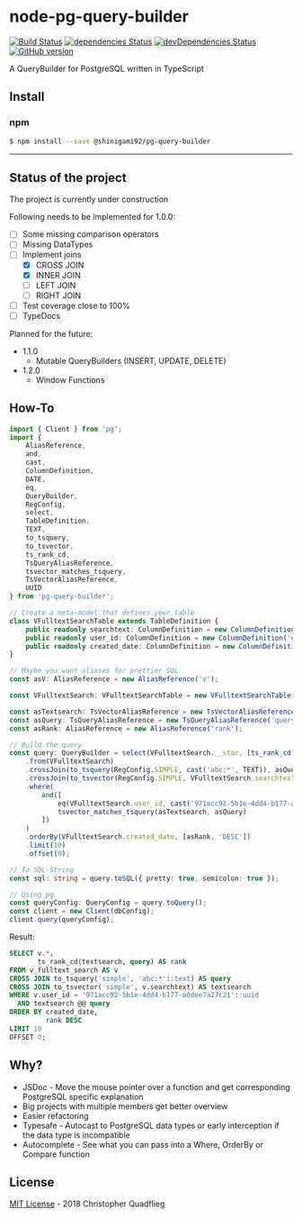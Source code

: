 # node-pg-query-builder

[![Build Status](https://travis-ci.org/Shinigami92/node-pg-query-builder.svg)](https://travis-ci.org/Shinigami92/node-pg-query-builder)
[![dependencies Status](https://david-dm.org/Shinigami92/node-pg-query-builder/status.svg)](https://david-dm.org/Shinigami92/node-pg-query-builder)
[![devDependencies Status](https://david-dm.org/Shinigami92/node-pg-query-builder/dev-status.svg)](https://david-dm.org/Shinigami92/node-pg-query-builder?type=dev)
[![GitHub version](https://badge.fury.io/gh/Shinigami92%2Fnode-pg-query-builder.svg)](https://badge.fury.io/gh/Shinigami92%2Fnode-pg-query-builder)

A QueryBuilder for PostgreSQL written in TypeScript

## Install

### npm

```sh
$ npm install --save @shinigami92/pg-query-builder
```

---

## Status of the project

The project is currently under construction

Following needs to be implemented for 1.0.0:

-   [ ] Some missing comparison operators
-   [ ] Missing DataTypes
-   [ ] Implement joins
    -   [x] CROSS JOIN
    -   [x] INNER JOIN
    -   [ ] LEFT JOIN
    -   [ ] RIGHT JOIN
-   [ ] Test coverage close to 100%
-   [ ] TypeDocs

Planned for the future:

-   1.1.0
    -   Mutable QueryBuilders (INSERT, UPDATE, DELETE)
-   1.2.0
    -   Window Functions

## How-To

```ts
import { Client } from 'pg';
import {
	AliasReference,
	and,
	cast,
	ColumnDefinition,
	DATE,
	eq,
	QueryBuilder,
	RegConfig,
	select,
	TableDefinition,
	TEXT,
	to_tsquery,
	to_tsvector,
	ts_rank_cd,
	TsQueryAliasReference,
	tsvector_matches_tsquery,
	TsVectorAliasReference,
	UUID
} from 'pg-query-builder';

// Create a meta-model that defines your table
class VFulltextSearchTable extends TableDefinition {
	public readonly searchtext: ColumnDefinition = new ColumnDefinition('searchtext', TEXT, this);
	public readonly user_id: ColumnDefinition = new ColumnDefinition('user_id', UUID, this);
	public readonly created_date: ColumnDefinition = new ColumnDefinition('created_date', DATE);
}

// Maybe you want aliases for prettier SQL
const asV: AliasReference = new AliasReference('v');

const VFulltextSearch: VFulltextSearchTable = new VFulltextSearchTable('v_fulltext_search', asV);

const asTextsearch: TsVectorAliasReference = new TsVectorAliasReference('textsearch');
const asQuery: TsQueryAliasReference = new TsQueryAliasReference('query');
const asRank: AliasReference = new AliasReference('rank');

// Build the query
const query: QueryBuilder = select(VFulltextSearch.__star, [ts_rank_cd(asTextsearch, asQuery), asRank])
	.from(VFulltextSearch)
	.crossJoin(to_tsquery(RegConfig.SIMPLE, cast('abc:*', TEXT)), asQuery)
	.crossJoin(to_tsvector(RegConfig.SIMPLE, VFulltextSearch.searchtext), asTextsearch)
	.where(
		and([
			eq(VFulltextSearch.user_id, cast('971acc92-5b1e-4dd4-b177-a0dee7a27c21', UUID)),
			tsvector_matches_tsquery(asTextsearch, asQuery)
		])
	)
	.orderBy(VFulltextSearch.created_date, [asRank, 'DESC'])
	.limit(10)
	.offset(0);

// To SQL-String
const sql: string = query.toSQL({ pretty: true, semicolon: true });

// Using pg
const queryConfig: QueryConfig = query.toQuery();
const client = new Client(dbConfig);
client.query(queryConfig);
```

Result:

```sql
SELECT v.*,
       ts_rank_cd(textsearch, query) AS rank
FROM v_fulltext_search AS v
CROSS JOIN to_tsquery('simple', 'abc:*'::text) AS query
CROSS JOIN to_tsvector('simple', v.searchtext) AS textsearch
WHERE v.user_id = '971acc92-5b1e-4dd4-b177-a0dee7a27c21'::uuid
  AND textsearch @@ query
ORDER BY created_date,
         rank DESC
LIMIT 10
OFFSET 0;
```

## Why?

-   JSDoc - Move the mouse pointer over a function and get corresponding PostgreSQL specific explanation
-   Big projects with multiple members get better overview
-   Easier refactoring
-   Typesafe - Autocast to PostgreSQL data types or early interception if the data type is incompatible
-   Autocomplete - See what you can pass into a Where, OrderBy or Compare function

## License

[MIT License](LICENSE) - 2018 Christopher Quadflieg
